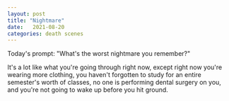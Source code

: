```yaml
---
layout: post
title: "Nightmare"
date:   2021-08-20
categories: death scenes
---
```

Today's prompt: "What's the worst nightmare you remember?"

It's a lot like what you're going through right now, except right now you're wearing more clothing, you haven't forgotten to study for an entire semester's worth of classes, no one is performing dental surgery on you, and you're not going to wake up before you hit ground.

